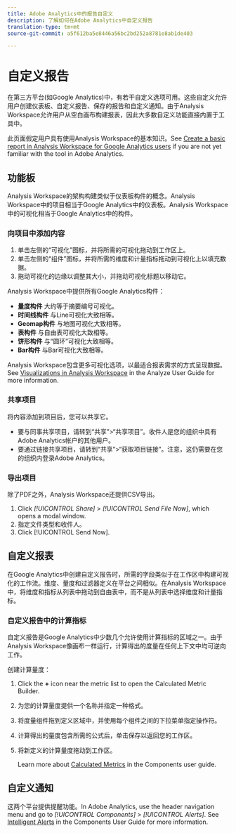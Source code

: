 ```yaml
---
title: Adobe Analytics中的报告自定义
description: 了解如何在Adobe Analytics中自定义报告
translation-type: tm+mt
source-git-commit: a5f612ba5e8446a56bc2bd252a8781e8ab1de403

---
```



# 自定义报告

在第三方平台(如Google Analytics)中，有若干自定义选项可用。这些自定义允许用户创建仪表板、自定义报告、保存的报告和自定义通知。由于Analysis Workspace允许用户从空白画布构建报表，因此大多数自定义功能直接内置于工具中。

此页面假定用户具有使用Analysis Workspace的基本知识。See [Create a basic report in Analysis Workspace for Google Analytics users](reports/create-report.md) if you are not yet familiar with the tool in Adobe Analytics.

## 功能板

Analysis Workspace的架构构建类似于仪表板构件的概念。Analysis Workspace中的项目相当于Google Analytics中的仪表板。Analysis Workspace中的可视化相当于Google Analytics中的构件。

### 向项目中添加内容

1. 单击左侧的“可视化”图标，并将所需的可视化拖动到工作区上。
2. 单击左侧的“组件”图标，并将所需的维度和计量指标拖动到可视化上以填充数据。
3. 拖动可视化的边缘以调整其大小，并拖动可视化标题以移动它。

Analysis Workspace中提供所有Google Analytics构件：

* **量度构件** 大约等于摘要编号可视化。
* **时间线构件** 与Line可视化大致相等。
* **Geomap构件** 与地图可视化大致相等。
* **表构件** 与自由表可视化大致相等。
* **饼形构件** 与“圆环”可视化大致相等。
* **Bar构件** 与Bar可视化大致相等。

Analysis Workspace包含更多可视化选项，以最适合报表需求的方式呈现数据。See [Visualizations in Analysis Workspace](../../analyze/analysis-workspace/visualizations/freeform-analysis-visualizations.md) in the Analyze User Guide for more information.

### 共享项目

将内容添加到项目后，您可以共享它。

* 要与同事共享项目，请转到“共享”&gt;“共享项目”。收件人是您的组织中具有Adobe Analytics帐户的其他用户。
* 要通过链接共享项目，请转到“共享”&gt;“获取项目链接”。注意，这仍需要在您的组织内登录Adobe Analytics。

### 导出项目

除了PDF之外，Analysis Workspace还提供CSV导出。

1. Click *[!UICONTROL Share]* &gt; *[!UICONTROL Send File Now]*, which opens a modal window.
2. 指定文件类型和收件人。
3. Click [!UICONTROL Send Now].

## 自定义报表

在Google Analytics中创建自定义报告时，所需的字段类似于在工作区中构建可视化的工作流。维度、量度和过滤器定义在平台之间相似。在Analysis Workspace中，将维度和指标从列表中拖动到自由表中，而不是从列表中选择维度和计量指标。

### 自定义报告中的计算指标

自定义报告是Google Analytics中少数几个允许使用计算指标的区域之一。由于Analysis Workspace像画布一样运行，计算得出的度量在任何上下文中均可逆向工作。

创建计算量度：

1. Click the **+** icon near the metric list to open the Calculated Metric Builder.
2. 为您的计算量度提供一个名称并指定一种格式。
3. 将度量组件拖到定义区域中，并使用每个组件之间的下拉菜单指定操作符。
4. 计算得出的量度包含所需的公式后，单击保存以返回您的工作区。
5. 将新定义的计算量度拖动到工作区。

   Learn more about [Calculated Metrics](../../components/c-variables/c-metrics/calculated-metric.md) in the Components user guide.

## 自定义通知

这两个平台提供提醒功能。In Adobe Analytics, use the header navigation menu and go to *[!UICONTROL Components]* &gt; *[!UICONTROL Alerts]*. See [Intelligent Alerts](../../components/c-alerts/intellligent-alerts.md) in the Components User Guide for more information.
